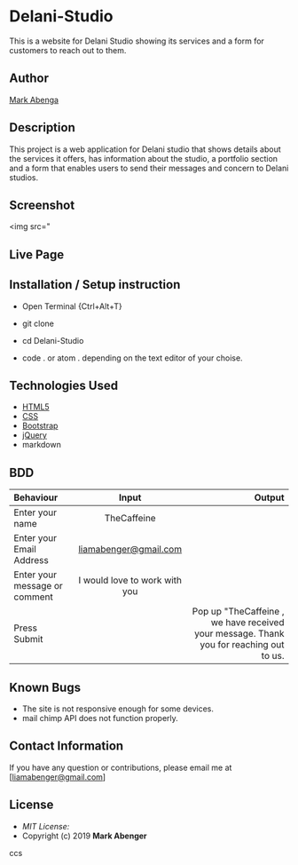 # Delani-Studio
This is a website for Delani Studio showing its services and a form for customers to reach out to them. 

## Author

[Mark Abenga](https://github.com/TheCaffeine)

## Description

This project is a web application for Delani studio that shows details about the services it offers, has information about the studio, a portfolio section and a form that enables users to send their messages and concern to Delani studios. 

## Screenshot
<img src="

## Live Page 



## Installation / Setup instruction
* Open Terminal {Ctrl+Alt+T}

* git clone 

* cd Delani-Studio

* code . or atom . depending on the text editor of your choise.

## Technologies Used

* [HTML5](https://github.com/topics/html5)
* [CSS](https://github.com/topics/css3)
* [Bootstrap](https://github.com/topics/bootstrap)
* [jQuery](https://github.com/topics/javascript)
* markdown


## BDD
| Behaviour      | Input        | Output       |
| :------------- | :----------: | -----------: |
|  Enter your name  |   TheCaffeine |     |
| Enter your Email Address  | liamabenger@gmail.com |   |
| Enter your message or comment   |  I would love to work with you     |     |
| Press Submit|     |Pop up "TheCaffeine , we have received your message. Thank you for reaching out to us.|

## Known Bugs
* The site is not responsive enough for some devices. 
* mail chimp API does not function properly.

## Contact Information 

If you have any question or contributions, please email me at [liamabenger@gmail.com]

## License
* *MIT License:*
* Copyright (c) 2019 **Mark Abenger**

ccs